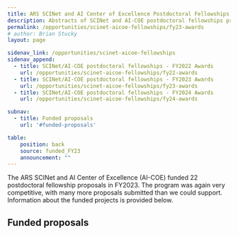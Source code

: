 ```yaml
---
title: ARS SCINet and AI Center of Excellence Postdoctoral Fellowships Program - FY2023 Awards
description: Abstracts of SCINet and AI-COE postdoctoral fellowships proposals funded in FY2023.
permalink: /opportunities/scinet-aicoe-fellowships/fy23-awards
# author: Brian Stucky 
layout: page

sidenav_link: /opportunities/scinet-aicoe-fellowships
sidenav_append: 
  - title: SCINet/AI-COE postdoctoral fellowships - FY2022 Awards
    url: /opportunities/scinet-aicoe-fellowships/fy22-awards
  - title: SCINet/AI-COE postdoctoral fellowships - FY2023 Awards
    url: /opportunities/scinet-aicoe-fellowships/fy23-awards
  - title: SCINet/AI-COE postdoctoral fellowships - FY2024 Awards
    url: /opportunities/scinet-aicoe-fellowships/fy24-awards

subnav:
  - title: Funded proposals
    url: '#funded-proposals'

table:
    position: back
    source: funded_FY23
    announcement: ""
---
```


The ARS SCINet and AI Center of Excellence (AI-COE) funded 22 postdoctoral fellowship proposals in FY2023. The program was again very competitive, with many more proposals submitted than we could support.  Information about the funded projects is provided below.

## Funded proposals


